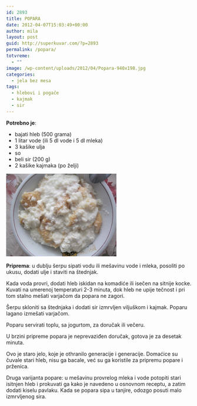 ```yaml
---
id: 2893
title: POPARA
date: 2012-04-07T15:03:49+00:00
author: mila
layout: post
guid: http://superkuvar.com/?p=2893
permalink: /popara/
totvreme:
  - ""
image: /wp-content/uploads/2012/04/Popara-940x198.jpg
categories:
  - jela bez mesa
tags:
  - hlebovi i pogače
  - kajmak
  - sir
---
```

**Potrebno je**:

  * bajati hleb (500 grama)
  * 1 litar vode (ili 5 dl vode i 5 dl mleka)
  * 3 kašike ulja
  * so
  * beli sir (200 g)
  * 2 kašike kajmaka (po želji)

<img class="alignnone size-medium wp-image-2894" title="Popara" src="/wp-content/uploads/2012/04/Popara-1024x768.jpg" alt="" width="300" height="225" /> 

**Priprema**: u dublju šerpu sipati vodu ili mešavinu vode i mleka, posoliti po ukusu, dodati ulje i staviti na štednjak.

Kada voda provri, dodati hleb iskidan na komadiće ili isečen na sitnije kocke. Kuvati na umerenoj temperaturi 2-3 minuta, dok hleb ne upije tečnost i pri tom stalno mešati varjačom da popara ne zagori.

Šerpu skloniti sa štednjaka i dodati sir izmrvljen viljuškom i kajmak. Poparu lagano izmešati varjačom.

Poparu servirati toplu, sa jogurtom, za doručak ili večeru.

U brzini pripreme popara je neprevaziđen doručak, gotova je za desetak minuta.

Ovo je staro jelo, koje je othranilo generacije i generacije. Domaćice su čuvale stari hleb, nisu ga bacale, već su ga koristile za pripremu popare i prženica.

Druga varijanta popare: u mešavinu provrelog mleka i vode potopiti stari isitnjen hleb i prokuvati ga kako je navedeno u osnovnom receptu, a zatim dodati kiselu pavlaku. Kada se popara sipa u tanjire, odozgo posuti malo izmrvljenog sira.